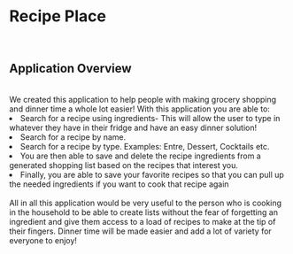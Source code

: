 <h1>Recipe Place</h1>
<br>

<h2>Application Overview</h2>
<br>
We created this application to help people with making grocery shopping and dinner time a whole lot easier! With this application you are able to:
<li> Search for a recipe using ingredients- This will allow the user to type in whatever they have in their fridge and have an easy dinner solution!
<li>Search for a recipe by name.
<li>Search for a recipe by type. Examples: Entre, Dessert, Cocktails etc.
<li>You are then able to save and delete the recipe ingredients from a generated shopping list based on the recipes that interest you.
<li>Finally, you are able to save your favorite recipes so that you can pull up the needed ingredients if you want to cook that recipe again
<br>
<br>All in all this application would be very useful to the person who is cooking in the household to be able to create lists without the fear of forgetting an ingredient and give them access to a load of recipes to make at the tip of their fingers. Dinner time will be made easier and add a lot of variety for everyone to enjoy!
